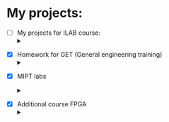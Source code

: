# My projects:
- [ ] My projects for ILAB course:<details><summary></summary>
    - [X] 1 семестр: <details><summary></summary>
        - [X] [Solve Square Equation](https://github.com/Hollbrok/SolveSquare)
        - [X] [Onegin](https://github.com/Hollbrok/Onegin)
        - [X] [Stack](https://github.com/Hollbrok/STACK)
        </details>
    - [ ] 2 семестр <details><summary></summary>
        - [X] [CPU](https://github.com/Hollbrok/CPU_C_VERSION)
        - [X] Рефакторинг прошлых проектор на __C++__
            - [X] [Stack_cpp](https://github.com/Hollbrok/Stack_cpp_version)
            - [X] [CPU_cpp](https://github.com/Hollbrok/CPU_Cpp_version) 
        - [X] [Calculator](https://github.com/Hollbrok/v.2-of-calculator)
        - [ ] List
        - [ ] Akinator
        - [ ] Differentiator
        - [ ] Programming language
    </details>
</details>

- [X] Homework for GET (General engineering training)<details><summary></summary>
    - [X] [Libre Office](https://github.com/Hollbrok/test-rep/tree/master/LibreOffice)
    - [X] [MATLAB](https://github.com/Hollbrok/test-rep/tree/master/MATLAB)
    - [X] [Git](https://github.com/Hollbrok/test-rep/tree/master/Git)
    - [X] [GPIO](https://github.com/Hollbrok/Raspberry)
    - [ ] ...
</details>

- [X] MIPT labs <details><summary></summary>
    - [X] [1'st semestr]()
    - [X] [2'nd semestr]()
    </details>
    
    
</details>

- [X] Additional course FPGA <details><summary></summary>
    - [X] [Critical path]()
    - [X] [D-latch, SR-latch, D-flipflop](https://github.com/Hollbrok/Verilog/tree/main/homework%201)
    - [X] [four-segment indicator + counter](https://github.com/Hollbrok/Verilog/tree/main/homework%202)
    - [X] [Gray counter with ROM](https://github.com/Hollbrok/Verilog/tree/main/homework%203)
    - [X] [Resynchronizer of clocks domains](https://github.com/Hollbrok/Verilog/tree/main/Lab1)
</details>
